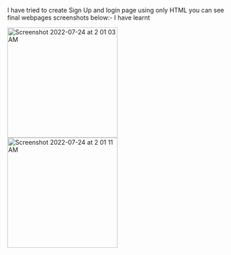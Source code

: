I have tried to create Sign Up and login page using only HTML you can see final webpages screenshots below:-
I have learnt 



<img width="251" alt="Screenshot 2022-07-24 at 2 01 03 AM" src="https://user-images.githubusercontent.com/22564064/180621954-72f994f5-76e2-48b6-b5db-8edd5342699e.png">
<img width="251" alt="Screenshot 2022-07-24 at 2 01 11 AM" src="https://user-images.githubusercontent.com/22564064/180621956-d8c72c4c-dde0-40c6-8520-df26685be53d.png">
